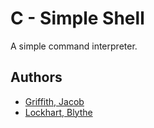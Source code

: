 
# C - Simple Shell

A simple command interpreter.

## Authors

- [Griffith, Jacob](https://www.github.com/JacobGriffith1)
- [Lockhart, Blythe](https://www.github.com/blythelockhart)

